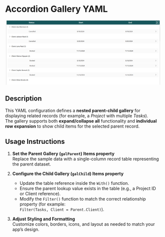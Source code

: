 # Accordion Gallery YAML

![Preview](assets/accordion_gallery1.png)

## Description

This YAML configuration defines a **nested parent-child gallery** for displaying related records (for example, a *Project* with multiple *Tasks*).  
The gallery supports both **expand/collapse all** functionality and **individual row expansion** to show child items for the selected parent record.

## Usage Instructions

1. **Set the Parent Gallery (`galParent`) Items property**  
   Replace the sample data with a single-column record table representing the parent dataset.

2. **Configure the Child Gallery (`galChild`) Items property**  
   - Update the table reference inside the `With()` function.  
   - Ensure the parent lookup value exists in the table (e.g., a Project ID or Client reference).  
   - Modify the `Filter()` function to match the correct relationship property (for example:  
     `Filter(Tasks, Client = Parent.Client)`).

3. **Adjust Styling and Formatting**  
   Customize colors, borders, icons, and layout as needed to match your app’s design.
